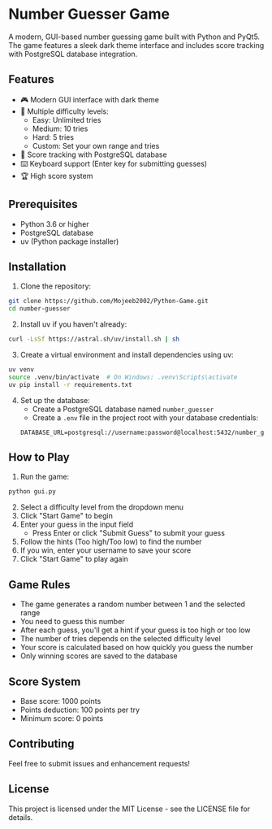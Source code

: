 # Number Guesser Game

A modern, GUI-based number guessing game built with Python and PyQt5. The game features a sleek dark theme interface and includes score tracking with PostgreSQL database integration.

## Features

- 🎮 Modern GUI interface with dark theme
- 🎯 Multiple difficulty levels:
  - Easy: Unlimited tries
  - Medium: 10 tries
  - Hard: 5 tries
  - Custom: Set your own range and tries
- 💾 Score tracking with PostgreSQL database
- ⌨️ Keyboard support (Enter key for submitting guesses)
- 🏆 High score system

## Prerequisites

- Python 3.6 or higher
- PostgreSQL database
- uv (Python package installer)

## Installation

1. Clone the repository:

```bash
git clone https://github.com/Mojeeb2002/Python-Game.git
cd number-guesser
```

2. Install uv if you haven't already:

```bash
curl -LsSf https://astral.sh/uv/install.sh | sh
```

3. Create a virtual environment and install dependencies using uv:

```bash
uv venv
source .venv/bin/activate  # On Windows: .venv\Scripts\activate
uv pip install -r requirements.txt
```

4. Set up the database:
   - Create a PostgreSQL database named `number_guesser`
   - Create a `.env` file in the project root with your database credentials:
   ```
   DATABASE_URL=postgresql://username:password@localhost:5432/number_guesser
   ```

## How to Play

1. Run the game:

```bash
python gui.py
```

2. Select a difficulty level from the dropdown menu
3. Click "Start Game" to begin
4. Enter your guess in the input field
   - Press Enter or click "Submit Guess" to submit your guess
5. Follow the hints (Too high/Too low) to find the number
6. If you win, enter your username to save your score
7. Click "Start Game" to play again

## Game Rules

- The game generates a random number between 1 and the selected range
- You need to guess this number
- After each guess, you'll get a hint if your guess is too high or too low
- The number of tries depends on the selected difficulty level
- Your score is calculated based on how quickly you guess the number
- Only winning scores are saved to the database

## Score System

- Base score: 1000 points
- Points deduction: 100 points per try
- Minimum score: 0 points

## Contributing

Feel free to submit issues and enhancement requests!

## License

This project is licensed under the MIT License - see the LICENSE file for details.
